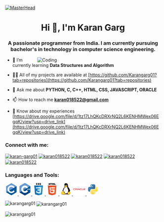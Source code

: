 [![MasterHead](https://user-images.githubusercontent.com/35267447/206916906-9bfb66d9-c419-44c2-908a-4885e610425f.gif)](https://rishavchanda.io)
<h1 align="center">Hi 👋, I'm Karan Garg</h1>
<h3 align="center">A passionate programmer from India. I am currently pursuing bachelor's in technology in computer science engineering.</h3>


<img align="right" alt="Coding" width="400" src="https://i.pinimg.com/originals/54/e3/7d/54e37d8074ebcde1d96c77d7b2a7f310.gif">

- 🌱 I’m currently learning **Data Structures and Algorithm**

- 👨‍💻 All of my projects are available at [https://github.com/Karangarg01?tab=repositories](https://github.com/Karangarg01?tab=repositories)

- 💬 Ask me about **PYTHON, C, C++, HTML, CSS, JAVASCRIPT, ORACLE**

- 📫 How to reach me **karan018522@gmail.com**

- 📄 Know about my experiences [https://drive.google.com/file/d/1tz17LhQKcDRXrNQ2L6KENHMWex06EgqK/view?usp=drive_link](https://drive.google.com/file/d/1tz17LhQKcDRXrNQ2L6KENHMWex06EgqK/view?usp=drive_link)

<h3 align="left">Connect with me:</h3>
<p align="left">
<a href="https://linkedin.com/in/karan-garg01" target="blank"><img align="center" src="https://raw.githubusercontent.com/rahuldkjain/github-profile-readme-generator/master/src/images/icons/Social/linked-in-alt.svg" alt="karan-garg01" height="30" width="40" /></a>
<a href="https://www.codechef.com/users/karan018522" target="blank"><img align="center" src="https://cdn.jsdelivr.net/npm/simple-icons@3.1.0/icons/codechef.svg" alt="karan018522" height="30" width="40" /></a>
<a href="https://www.hackerrank.com/karan018522" target="blank"><img align="center" src="https://raw.githubusercontent.com/rahuldkjain/github-profile-readme-generator/master/src/images/icons/Social/hackerrank.svg" alt="karan018522" height="30" width="40" /></a>
<a href="https://www.leetcode.com/karan018522" target="blank"><img align="center" src="https://raw.githubusercontent.com/rahuldkjain/github-profile-readme-generator/master/src/images/icons/Social/leet-code.svg" alt="karan018522" height="30" width="40" /></a>
<a href="https://auth.geeksforgeeks.org/user/karan018522" target="blank"><img align="center" src="https://raw.githubusercontent.com/rahuldkjain/github-profile-readme-generator/master/src/images/icons/Social/geeks-for-geeks.svg" alt="karan018522" height="30" width="40" /></a>
</p>

<h3 align="left">Languages and Tools:</h3>
<p align="left"> <a href="https://www.cprogramming.com/" target="_blank" rel="noreferrer"> <img src="https://raw.githubusercontent.com/devicons/devicon/master/icons/c/c-original.svg" alt="c" width="40" height="40"/> </a> <a href="https://www.w3schools.com/cpp/" target="_blank" rel="noreferrer"> <img src="https://raw.githubusercontent.com/devicons/devicon/master/icons/cplusplus/cplusplus-original.svg" alt="cplusplus" width="40" height="40"/> </a> <a href="https://www.w3schools.com/css/" target="_blank" rel="noreferrer"> <img src="https://raw.githubusercontent.com/devicons/devicon/master/icons/css3/css3-original-wordmark.svg" alt="css3" width="40" height="40"/> </a> <a href="https://www.w3.org/html/" target="_blank" rel="noreferrer"> <img src="https://raw.githubusercontent.com/devicons/devicon/master/icons/html5/html5-original-wordmark.svg" alt="html5" width="40" height="40"/> </a> <a href="https://www.linux.org/" target="_blank" rel="noreferrer"> <img src="https://raw.githubusercontent.com/devicons/devicon/master/icons/linux/linux-original.svg" alt="linux" width="40" height="40"/> </a> <a href="https://www.oracle.com/" target="_blank" rel="noreferrer"> <img src="https://raw.githubusercontent.com/devicons/devicon/master/icons/oracle/oracle-original.svg" alt="oracle" width="40" height="40"/> </a> <a href="https://www.python.org" target="_blank" rel="noreferrer"> <img src="https://raw.githubusercontent.com/devicons/devicon/master/icons/python/python-original.svg" alt="python" width="40" height="40"/> </a> </p>

<p><img align="left" src="https://github-readme-stats.vercel.app/api/top-langs?username=karangarg01&show_icons=true&locale=en&layout=compact" alt="karangarg01" /></p>

<p>&nbsp;<img align="center" src="https://github-readme-stats.vercel.app/api?username=karangarg01&show_icons=true&locale=en" alt="karangarg01" /></p>

<p><img align="center" src="https://github-readme-streak-stats.herokuapp.com/?user=karangarg01&" alt="karangarg01" /></p>

